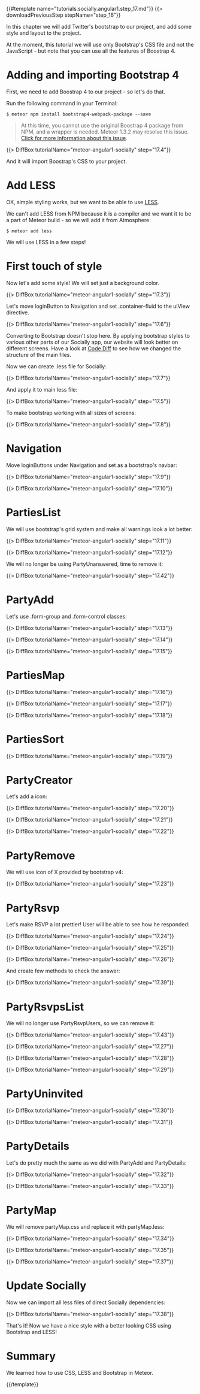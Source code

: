 {{#template name="tutorials.socially.angular1.step_17.md"}}
{{> downloadPreviousStep stepName="step_16"}}

In this chapter we will add Twitter's bootstrap to our project, and add some style and layout to the project.

At the moment, this tutorial we will use only Bootstrap's CSS file and not the JavaScript - but note that you can use all the features of Boostrap 4.

# Adding and importing Bootstrap 4

First, we need to add Boostrap 4 to our project - so let's do that.

Run the following command in your Terminal:

    $ meteor npm install bootstrap4-webpack-package --save

> At this time, you cannot use the original Boostrap 4 package from NPM, and a wrapper is needed. Meteor 1.3.2 may resolve this issue. [Click for more information about this issue](https://github.com/meteor/meteor/issues/6098).

{{> DiffBox tutorialName="meteor-angular1-socially" step="17.4"}}

And it will import Boostrap's CSS to your project.

# Add LESS

OK, simple styling works, but we want to be able to use [LESS](http://lesscss.org/).

We can't add LESS from NPM because it is a compiler and we want it to be a part of Meteor build - so we will add it from Atmosphere:

    $ meteor add less

We will use LESS in a few steps!

# First touch of style

Now let's add some style! We will set just a background color.

{{> DiffBox tutorialName="meteor-angular1-socially" step="17.3"}}


Let's move loginButton to Navigation and set .container-fluid to the uiView directive.

{{> DiffBox tutorialName="meteor-angular1-socially" step="17.6"}}

Converting to Bootstrap doesn't stop here. By applying bootstrap styles to various other parts of our Socially app, our website will look better on different screens. Have a look at [Code Diff](https://github.com/Urigo/meteor-angular-socially/compare/step_16...step_17) to see how we changed the structure of the main files.

Now we can create .less file for Socially:

{{> DiffBox tutorialName="meteor-angular1-socially" step="17.7"}}

And apply it to main less file:

{{> DiffBox tutorialName="meteor-angular1-socially" step="17.5"}}

To make bootstrap working with all sizes of screens:

{{> DiffBox tutorialName="meteor-angular1-socially" step="17.8"}}

# Navigation

Move loginButtons under Navigation and set as a bootstrap's navbar:

{{> DiffBox tutorialName="meteor-angular1-socially" step="17.9"}}

{{> DiffBox tutorialName="meteor-angular1-socially" step="17.10"}}

# PartiesList

We will use bootstrap's grid system and make all warnings look a lot better:

{{> DiffBox tutorialName="meteor-angular1-socially" step="17.11"}}

{{> DiffBox tutorialName="meteor-angular1-socially" step="17.12"}}

We will no longer be using PartyUnanswered, time to remove it:

{{> DiffBox tutorialName="meteor-angular1-socially" step="17.42"}}

# PartyAdd

Let's use .form-group and .form-control classes:

{{> DiffBox tutorialName="meteor-angular1-socially" step="17.13"}}

{{> DiffBox tutorialName="meteor-angular1-socially" step="17.14"}}

{{> DiffBox tutorialName="meteor-angular1-socially" step="17.15"}}

# PartiesMap

{{> DiffBox tutorialName="meteor-angular1-socially" step="17.16"}}

{{> DiffBox tutorialName="meteor-angular1-socially" step="17.17"}}

{{> DiffBox tutorialName="meteor-angular1-socially" step="17.18"}}


# PartiesSort

{{> DiffBox tutorialName="meteor-angular1-socially" step="17.19"}}

# PartyCreator

Let's add a icon:

{{> DiffBox tutorialName="meteor-angular1-socially" step="17.20"}}

{{> DiffBox tutorialName="meteor-angular1-socially" step="17.21"}}

{{> DiffBox tutorialName="meteor-angular1-socially" step="17.22"}}

# PartyRemove

We will use icon of X provided by bootstrap v4:

{{> DiffBox tutorialName="meteor-angular1-socially" step="17.23"}}

# PartyRsvp

Let's make RSVP a lot prettier! User will be able to see how he responded:

{{> DiffBox tutorialName="meteor-angular1-socially" step="17.24"}}

{{> DiffBox tutorialName="meteor-angular1-socially" step="17.25"}}

{{> DiffBox tutorialName="meteor-angular1-socially" step="17.26"}}

And create few methods to check the answer:

{{> DiffBox tutorialName="meteor-angular1-socially" step="17.39"}}

# PartyRsvpsList

We will no longer use PartyRsvpUsers, so we can remove it:

{{> DiffBox tutorialName="meteor-angular1-socially" step="17.43"}}

{{> DiffBox tutorialName="meteor-angular1-socially" step="17.27"}}

{{> DiffBox tutorialName="meteor-angular1-socially" step="17.28"}}

{{> DiffBox tutorialName="meteor-angular1-socially" step="17.29"}}

# PartyUninvited

{{> DiffBox tutorialName="meteor-angular1-socially" step="17.30"}}

{{> DiffBox tutorialName="meteor-angular1-socially" step="17.31"}}

# PartyDetails

Let's do pretty much the same as we did with PartyAdd and PartyDetails:

{{> DiffBox tutorialName="meteor-angular1-socially" step="17.32"}}

{{> DiffBox tutorialName="meteor-angular1-socially" step="17.33"}}

# PartyMap

We will remove partyMap.css and replace it with partyMap.less:

{{> DiffBox tutorialName="meteor-angular1-socially" step="17.34"}}

{{> DiffBox tutorialName="meteor-angular1-socially" step="17.35"}}

{{> DiffBox tutorialName="meteor-angular1-socially" step="17.37"}}

# Update Socially

Now we can import all less files of direct Socially dependencies:

{{> DiffBox tutorialName="meteor-angular1-socially" step="17.38"}}

That's it! Now we have a nice style with a better looking CSS using Bootstrap and LESS!

# Summary

We learned how to use CSS, LESS and Bootstrap in Meteor.

{{/template}}
